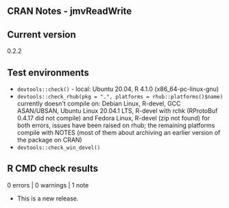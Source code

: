 ## CRAN Notes - jmvReadWrite

## Current version
0.2.2

## Test environments
* ``devtools::check()`` - local: Ubuntu 20.04, R 4.1.0 (x86_64-pc-linux-gnu)
* ``devtools::check_rhub(pkg = ".", platforms = rhub::platforms()$name)``
  currently doesn't compile on: Debian Linux, R-devel, GCC ASAN/UBSAN, Ubuntu Linux 20.04.1 LTS, R-devel with rchk (RProtoBuf 0.4.17 did not compile) and Fedora Linux, R-devel (zip not found)
  for both errors, issues have been raised on rhub; the remaining platforms compile with NOTES (most of them about archiving an earlier version of the package on CRAN)
* ``devtools::check_win_devel()``

## R CMD check results

0 errors | 0 warnings | 1 note

* This is a new release.
